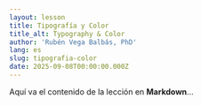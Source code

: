```yaml
---
layout: lesson
title: Tipografía y Color
title_alt: Typography & Color
author: 'Rubén Vega Balbás, PhD'
lang: es
slug: tipografia-color
date: 2025-09-08T00:00:00.000Z
---
```


Aquí va el contenido de la lección en **Markdown**…